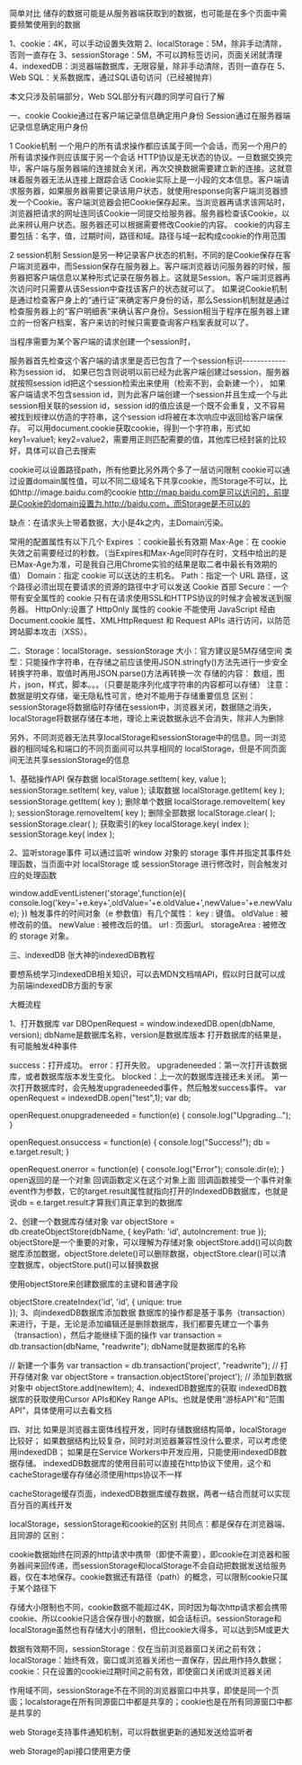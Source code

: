 简单对比
储存的数据可能是从服务器端获取到的数据，也可能是在多个页面中需要频繁使用到的数据

1、cookie：4K，可以手动设置失效期
2、localStorage：5M，除非手动清除，否则一直存在
3、sessionStorage：5M，不可以跨标签访问，页面关闭就清理
4、indexedDB：浏览器端数据库，无限容量，除非手动清除，否则一直存在
5、Web SQL：关系数据库，通过SQL语句访问（已经被抛弃）

本文只涉及前端部分，Web SQL部分有兴趣的同学可自行了解

一、cookie
Cookie通过在客户端记录信息确定用户身份
Session通过在服务器端记录信息确定用户身份

1 Cookie机制
一个用户的所有请求操作都应该属于同一个会话，而另一个用户的所有请求操作则应该属于另一个会话
HTTP协议是无状态的协议。一旦数据交换完毕，客户端与服务器端的连接就会关闭，再次交换数据需要建立新的连接。这就意味着服务器无法从连接上跟踪会话
Cookie实际上是一小段的文本信息。客户端请求服务器，如果服务器需要记录该用户状态，就使用response向客户端浏览器颁发一个Cookie。客户端浏览器会把Cookie保存起来。当浏览器再请求该网站时，浏览器把请求的网址连同该Cookie一同提交给服务器。服务器检查该Cookie，以此来辨认用户状态。服务器还可以根据需要修改Cookie的内容。
cookie的内容主要包括：名字，值，过期时间，路径和域。路径与域一起构成cookie的作用范围

2 session机制
Session是另一种记录客户状态的机制，不同的是Cookie保存在客户端浏览器中，而Session保存在服务器上。客户端浏览器访问服务器的时候，服务器把客户端信息以某种形式记录在服务器上。这就是Session。客户端浏览器再次访问时只需要从该Session中查找该客户的状态就可以了。
如果说Cookie机制是通过检查客户身上的“通行证”来确定客户身份的话，那么Session机制就是通过检查服务器上的“客户明细表”来确认客户身份。Session相当于程序在服务器上建立的一份客户档案，客户来访的时候只需要查询客户档案表就可以了。

当程序需要为某个客户端的请求创建一个session时，

服务器首先检查这个客户端的请求里是否已包含了一个session标识------------称为session id，
如果已包含则说明以前已经为此客户端创建过session，服务器就按照session id把这个session检索出来使用（检索不到，会新建一个），
如果客户端请求不包含session id，则为此客户端创建一个session并且生成一个与此session相关联的session id，session id的值应该是一个既不会重复，又不容易被找到规律以仿造的字符串，这个session id将被在本次响应中返回给客户端保存。
可以用document.cookie获取cookie，得到一个字符串，形式如 key1=value1; key2=value2，需要用正则匹配需要的值，其他库已经封装的比较好，具体可以自己去搜索

cookie可以设置路径path，所有他要比另外两个多了一层访问限制
cookie可以通过设置domain属性值，可以不同二级域名下共享cookie，而Storage不可以，比如http://image.baidu.com的cookie http://map.baidu.com是可以访问的，前提是Cookie的domain设置为.http://baidu.com，而Storage是不可以的

缺点：在请求头上带着数据，大小是4k之内，主Domain污染。

常用的配置属性有以下几个
Expires ：cookie最长有效期
Max-Age：在 cookie 失效之前需要经过的秒数。（当Expires和Max-Age同时存在时，文档中给出的是已Max-Age为准，可是我自己用Chrome实验的结果是取二者中最长有效期的值）
Domain：指定 cookie 可以送达的主机名。
Path：指定一个 URL 路径，这个路径必须出现在要请求的资源的路径中才可以发送 Cookie 首部
Secure：一个带有安全属性的 cookie 只有在请求使用SSL和HTTPS协议的时候才会被发送到服务器。
HttpOnly:设置了 HttpOnly 属性的 cookie 不能使用 JavaScript 经由 Document.cookie 属性、XMLHttpRequest 和 Request APIs 进行访问，以防范跨站脚本攻击（XSS）。

二、Storage：localStorage、sessionStorage
大小：官方建议是5M存储空间
类型：只能操作字符串，在存储之前应该使用JSON.stringfy()方法先进行一步安全转换字符串，取值时再用JSON.parse()方法再转换一次
存储的内容： 数组，图片，json，样式，脚本。。。（只要是能序列化成字符串的内容都可以存储）
注意：数据是明文存储，毫无隐私性可言，绝对不能用于存储重要信息
区别：sessionStorage将数据临时存储在session中，浏览器关闭，数据随之消失，localStorage将数据存储在本地，理论上来说数据永远不会消失，除非人为删除

另外，不同浏览器无法共享localStorage和sessionStorage中的信息。同一浏览器的相同域名和端口的不同页面间可以共享相同的 localStorage，但是不同页面间无法共享sessionStorage的信息

1、基础操作API
保存数据
localStorage.setItem( key, value );
sessionStorage.setItem( key, value );
读取数据
localStorage.getItem( key );
sessionStorage.getItem( key );
删除单个数据
localStorage.removeItem( key );
sessionStorage.removeItem( key );
删除全部数据
localStorage.clear( );
sessionStorage.clear( );
获取索引的key
localStorage.key( index );
sessionStorage.key( index );

2、监听storage事件
可以通过监听 window 对象的 storage 事件并指定其事件处理函数，当页面中对 localStorage 或 sessionStorage 进行修改时，则会触发对应的处理函数

window.addEventListener('storage',function(e){
   console.log('key='+e.key+',oldValue='+e.oldValue+',newValue='+e.newValue);
})
触发事件的时间对象（e 参数值）有几个属性：
key : 键值。
oldValue : 被修改前的值。
newValue : 被修改后的值。
url : 页面url。
storageArea : 被修改的 storage 对象。

三、indexedDB
张大神的indexedDB教程

要想系统学习indexedDB相关知识，可以去MDN文档啃API，假以时日就可以成为前端indexedDB方面的专家

大概流程

1、打开数据库
var DBOpenRequest = window.indexedDB.open(dbName, version);
dbName是数据库名称，version是数据库版本
打开数据库的结果是，有可能触发4种事件

success：打开成功。
error：打开失败。
upgradeneeded：第一次打开该数据库，或者数据库版本发生变化。
blocked：上一次的数据库连接还未关闭。
第一次打开数据库时，会先触发upgradeneeded事件，然后触发success事件。
var openRequest = indexedDB.open("test",1);
var db;

openRequest.onupgradeneeded = function(e) {
    console.log("Upgrading...");
}
 
openRequest.onsuccess = function(e) {
    console.log("Success!");
    db = e.target.result;
}
 
openRequest.onerror = function(e) {
    console.log("Error");
    console.dir(e);
}
open返回的是一个对象
回调函数定义在这个对象上面
回调函数接受一个事件对象event作为参数，它的target.result属性就指向打开的IndexedDB数据库，也就是说db = e.target.result才算我们真正拿到的数据库

2、创建一个数据库存储对象
var objectStore = db.createObjectStore(dbName, { 
        keyPath: 'id',
        autoIncrement: true
    });
objectStore是一个重要的对象，可以理解为存储对象
objectStore.add()可以向数据库添加数据，objectStore.delete()可以删除数据，objectStore.clear()可以清空数据库，objectStore.put()可以替换数据

使用objectStore来创建数据库的主键和普通字段

objectStore.createIndex('id', 'id', {
        unique: true    
    });
3、向indexedDB数据库添加数据
数据库的操作都是基于事务（transaction）来进行，于是，无论是添加编辑还是删除数据库，我们都要先建立一个事务（transaction），然后才能继续下面的操作
var transaction = db.transaction(dbName, "readwrite");
dbName就是数据库的名称

// 新建一个事务
var transaction = db.transaction('project', "readwrite");
// 打开存储对象
var objectStore = transaction.objectStore('project');
// 添加到数据对象中
objectStore.add(newItem);
4、indexedDB数据库的获取
indexedDB数据库的获取使用Cursor APIs和Key Range APIs。也就是使用“游标API”和“范围API”，具体使用可以去看文档

四、对比
如果是浏览器主窗体线程开发，同时存储数据结构简单，localStorage比较好；
如果数据结构比较复杂，同时对浏览器兼容性没什么要求，可以考虑使用indexedDB；
如果是在Service Workers中开发应用，只能使用indexedDB数据存储。
indexedDB数据库的使用目前可以直接在http协议下使用，这个和cacheStorage缓存存储必须使用https协议不一样

cacheStorage缓存页面，indexedDB数据库缓存数据，两者一结合而就可以实现百分百的离线开发

localStorage，sessionStorage和cookie的区别
共同点：都是保存在浏览器端、且同源的
区别：

cookie数据始终在同源的http请求中携带（即使不需要），即cookie在浏览器和服务器间来回传递，而sessionStorage和localStorage不会自动把数据发送给服务器，仅在本地保存。cookie数据还有路径（path）的概念，可以限制cookie只属于某个路径下

存储大小限制也不同，cookie数据不能超过4K，同时因为每次http请求都会携带cookie、所以cookie只适合保存很小的数据，如会话标识。sessionStorage和localStorage虽然也有存储大小的限制，但比cookie大得多，可以达到5M或更大

数据有效期不同，sessionStorage：仅在当前浏览器窗口关闭之前有效；localStorage：始终有效，窗口或浏览器关闭也一直保存，因此用作持久数据；cookie：只在设置的cookie过期时间之前有效，即使窗口关闭或浏览器关闭

作用域不同，sessionStorage不在不同的浏览器窗口中共享，即使是同一个页面；localstorage在所有同源窗口中都是共享的；cookie也是在所有同源窗口中都是共享的

web Storage支持事件通知机制，可以将数据更新的通知发送给监听者

web Storage的api接口使用更方便